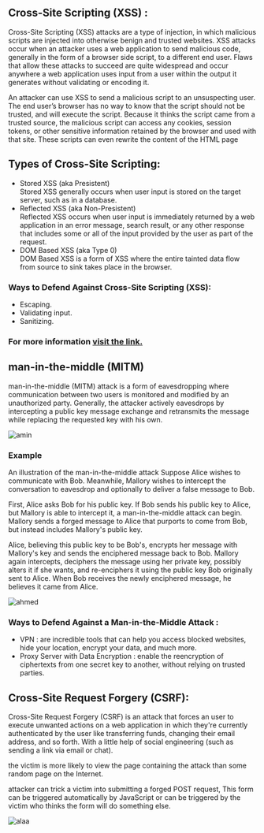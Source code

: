 ## Cross-Site Scripting (XSS) :
Cross-Site Scripting (XSS) attacks are a type of injection, in which malicious scripts are injected into otherwise benign and trusted websites. 
XSS attacks occur when an attacker uses a web application to send malicious code, generally in the form of a browser side script, to a different end user.
Flaws that allow these attacks to succeed are quite widespread and occur anywhere a web application uses input from a user within the output it generates without validating or encoding it.   

An attacker can use XSS to send a malicious script to an unsuspecting user. The end user’s browser has no way to know that the script should not be trusted, and will execute the script. Because it thinks the script came from a trusted source, the malicious script can access any cookies, session tokens, or other sensitive information retained by the browser and used with that site. These scripts can even rewrite the content of the HTML page

## Types of Cross-Site Scripting: 

- Stored XSS (aka Presistent)   
    Stored XSS generally occurs when user input is stored on the target server, such as in a database.
- Reflected XSS (aka Non-Presistent)   
    Reflected XSS occurs when user input is immediately returned by a web application in an error message, search result, or any other response that includes some or all of the input provided by the user as part of the request.
- DOM Based XSS (aka Type 0)   
    DOM Based XSS is a form of XSS where the entire tainted data flow from source to sink takes place in  the browser.

### Ways to Defend Against Cross-Site Scripting (XSS):

- Escaping.
- Validating input.
- Sanitizing.


### For more information [visit the link.](https://www.owasp.org/index.php/Types_of_Cross-Site_Scripting)

## man-in-the-middle (MITM)
man-in-the-middle (MITM) attack is a form of eavesdropping where communication between two users is monitored and modified by an unauthorized party. Generally, the attacker actively eavesdrops by intercepting a public key message exchange and retransmits the message while replacing the requested key with his own.


![amin](https://securebox.comodo.com/theme/images/man-in-the-middle-attack.png)

### Example

An illustration of the man-in-the-middle attack
Suppose Alice wishes to communicate with Bob. Meanwhile, Mallory wishes to intercept the conversation to eavesdrop and optionally to deliver a false message to Bob.

First, Alice asks Bob for his public key. If Bob sends his public key to Alice, but Mallory is able to intercept it, a man-in-the-middle attack can begin. Mallory sends a forged message to Alice that purports to come from Bob, but instead includes Mallory's public key.

Alice, believing this public key to be Bob's, encrypts her message with Mallory's key and sends the enciphered message back to Bob. Mallory again intercepts, deciphers the message using her private key, possibly alters it if she wants, and re-enciphers it using the public key Bob originally sent to Alice. When Bob receives the newly enciphered message, he believes it came from Alice.

![ahmed](https://upload.wikimedia.org/wikipedia/commons/thumb/e/e7/Man_in_the_middle_attack.svg/260px-Man_in_the_middle_attack.svg.png)

### Ways to Defend Against a Man-in-the-Middle Attack :
* VPN : are incredible tools that can help you access blocked websites, hide your location, encrypt your data, and much more.
* Proxy Server with Data Encryption : enable the reencryption of ciphertexts from one secret key to another, without relying on trusted parties.

## Cross-Site Request Forgery (CSRF):

Cross-Site Request Forgery (CSRF) is an attack that forces an user to execute unwanted actions on a web application in which they're currently authenticated by the user like transferring funds, changing their email address, and so forth. With a little help of social engineering (such as sending a link via email or chat).

the victim is more likely to view the page containing the attack than some random page on the Internet.

attacker can trick a victim into submitting a forged POST request, This form can be triggered automatically by JavaScript or can be triggered by the victim who thinks the form will do something else.

![alaa](https://media.licdn.com/dms/image/C5612AQGJ9viBbB00qQ/article-inline_image-shrink_1500_2232/0?e=1556150400&v=beta&t=9mQfloEVVYYcStgqZdYTZQwzJ4JTqTi7ISOYDH1QOCY)